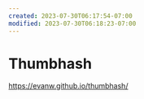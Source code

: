 ```yaml
---
created: 2023-07-30T06:17:54-07:00
modified: 2023-07-30T06:18:23-07:00
---
```


# Thumbhash

https://evanw.github.io/thumbhash/
